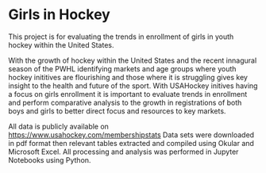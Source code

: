 
# Girls in Hockey

This project is for evaluating the trends in enrollment of girls in youth hockey within the United States. 

With the growth of hockey within the United States and the recent innagural season of the PWHL identifying markets and age groups where youth hockey inititives are flourishing and those where it is struggling gives key insight to the health and future of the sport. With USAHockey initives having a focus on girls enrollment it is important to evaluate trends in enrollment and perform comparative analysis to the growth in registrations of both boys and girls to better direct focus and resources to key markets.




All data is publicly available on https://www.usahockey.com/membershipstats
Data sets were downloaded in pdf format then relevant tables extracted and compiled using Okular and Microsoft Excel. All processing and analysis was performed in Jupyter Notebooks using Python.

